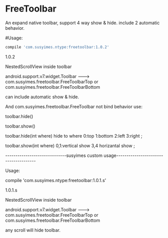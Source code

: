 # FreeToolbar
An expand native toolbar, support 4 way show &amp; hide. include 2 automatic behavior.


#Usage:
```groovy
compile 'com.susyimes.ntype:freetoolbar:1.0.2'
```

1.0.2

NestedScrollView inside toolbar

android.support.v7.widget.Toolbar  --->  com.susyimes.freetoolbar.FreeToolbarTop  or com.susyimes.freetoolbar.FreeToolbarBottom

can include automatic show & hide.



And com.susyimes.freetoolbar.FreeToolbar not bind behavior use:

toolbar.hide()

toolbar.show()


toolbar.hide(int where)  hide to where  0:top 1:bottom 2:left 3:right  ;


toolbar.show(int where)  0,1:vertical show  3,4 horizantal show ;




------------------------------susyimes custom usage--------------------------------------

Usage:

compile 'com.susyimes.ntype:freetoolbar:1.0.1.s'


1.0.1.s

NestedScrollView inside toolbar

android.support.v7.widget.Toolbar  --->  com.susyimes.freetoolbar.FreeToolbarTop  or com.susyimes.freetoolbar.FreeToolbarBottom

any scroll will hide toolbar. 



